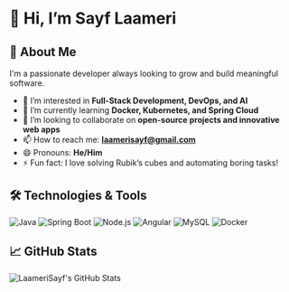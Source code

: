 # 👋 Hi, I’m Sayf Laameri

## 🚀 About Me
I'm a passionate developer always looking to grow and build meaningful software.

- 👀 I’m interested in **Full-Stack Development, DevOps, and AI**
- 🌱 I’m currently learning **Docker, Kubernetes, and Spring Cloud**
- 💞️ I’m looking to collaborate on **open-source projects and innovative web apps**
- 📫 How to reach me: **laamerisayf@gmail.com**
- 😄 Pronouns: **He/Him**
- ⚡ Fun fact: I love solving Rubik’s cubes and automating boring tasks!

## 🛠️ Technologies & Tools
![Java](https://img.shields.io/badge/Java-ED8B00?style=flat&logo=java&logoColor=white)
![Spring Boot](https://img.shields.io/badge/Spring_Boot-6DB33F?style=flat&logo=spring-boot&logoColor=white)
![Node.js](https://img.shields.io/badge/Node.js-339933?style=flat&logo=nodedotjs&logoColor=white)
![Angular](https://img.shields.io/badge/Angular-DD0031?style=flat&logo=angular&logoColor=white)
![MySQL](https://img.shields.io/badge/MySQL-4479A1?style=flat&logo=mysql&logoColor=white)
![Docker](https://img.shields.io/badge/Docker-2496ED?style=flat&logo=docker&logoColor=white)

## 📈 GitHub Stats
![LaameriSayf's GitHub Stats](https://github-readme-stats.vercel.app/api?username=LaameriSayf&show_icons=true&theme=tokyonight)

<!---
LaameriSayf/LaameriSayf is a ✨ special ✨ repository because its `README.md` (this file) appears on your GitHub profile.
You can click the Preview link to take a look at your changes.
--->
